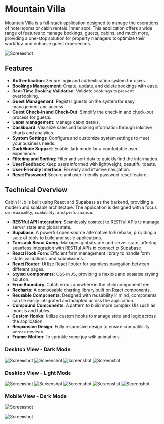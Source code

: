 # Mountain Villa

Mountain Villa is a full-stack application designed to manage the operations of hotel rooms or cabin rentals (inner app). This application offers a wide range of features to manage bookings, guests, cabins, and much more, providing a one-stop solution for property managers to optimize their workflow and enhance guest experiences.

![Screenshot](/public/screenshots/desktop/desktop-0.png)

## Features

- **Authentication**: Secure login and authentication system for users.
- **Bookings Management**: Create, update, and delete bookings with ease.
- **Real-Time Booking Validation**: Validate bookings to prevent overbooking.
- **Guest Management**: Register guests on the system for easy management and access.
- **Guest Check-In and Check-Out**: Simplify the check-in and check-out process for guests.
- **Cabin Management**: Manage cabin details.
- **Dashboard**: Visualize sales and booking information through intuitive charts and analytics.
- **System Settings**: Configure and customize system settings to meet your business needs.
- **DarkMode Support**: Enable dark mode for a comfortable user experience.
- **Filtering and Sorting**: Filter and sort data to quickly find the information.
- **User Feedback**: Keep users informed with lightweight, beautiful toasts.
- **User-Friendly Interface**: For easy and intuitive navigation.
- **Reset Password**: Secure and user-friendly password reset feature.

## Technical Overview

Cabin Hub is built using React and Supabase as the backend, providing a modern and scalable architecture.
The application is designed with a focus on reusability, scalability, and performance.

- **RESTful API Integration**: Seamlessly connect to RESTful APIs to manage server state and global state.
- **Supabase**: A powerful open-source alternative to Firebase, providing a suite of tools to build and scale applications.
- **Tanstack React Query**: Manages global state and server state, offering seamless integration with RESTful APIs to connect to Supabase.
- **React Hook Form**: Efficient form management library to handle form state, validations, and submissions.
- **React Router**: Utilize React Router for seamless navigation between different pages.
- **Styled Components**: CSS in JS, providing a flexible and scalable styling solution.
- **Error Boundary**: Catch errors anywhere in the child component tree.
- **Recharts**: A composable charting library built on React components.
- **Reusable Components**: Designed with reusability in mind, components can be easily integrated and adapted across the application.
- **Compound Components**: A pattern to build more complex UIs such as modals and tables.
- **Custom Hooks**: Utilize custom hooks to manage state and logic across the application.
- **Responsive Design**: Fully responsive design to ensure compatibility across devices.
- **Framer Motion**: To sprinkle some joy with animations.

### Desktop View - Dark Mode

![Screenshot](/public/screenshots/desktop/1.jpg)
![Screenshot](/public/screenshots/desktop/2.jpg)
![Screenshot](/public/screenshots/desktop/9.jpg)
![Screenshot](/public/screenshots/desktop/3.jpg)


### Desktop View - Light Mode

![Screenshot](/public/screenshots/desktop/4.jpg)
![Screenshot](/public/screenshots/desktop/5.jpg)
![Screenshot](/public/screenshots/desktop/6.jpg)
![Screenshot](/public/screenshots/desktop/7.jpg)
![Screenshot](/public/screenshots/desktop/8.jpg)

### Mobile View - Dark Mode

![Screenshot](/public/screenshots/mobile/mobile1.png)

![Screenshot](/public/screenshots/mobile/mobile2.png)
